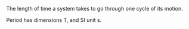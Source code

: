 The length of time a system takes to go through one cycle of its motion.

Period has dimensions T, and SI unit s.
